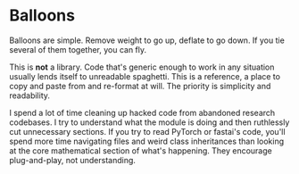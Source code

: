 # Balloons

Balloons are simple. Remove weight to go up, deflate to go down. If you tie
several of them together, you can fly.

This is **not** a library. Code that's generic enough to work in any situation
usually lends itself to unreadable spaghetti. This is a reference, a place to
copy and paste from and re-format at will. The priority is simplicity and
readability.

I spend a lot of time cleaning up hacked code from abandoned research
codebases. I try to understand what the module is doing and then ruthlessly cut
unnecessary sections. If you try to read PyTorch or fastai's code, you'll spend
more time navigating files and weird class inheritances than looking at the
core mathematical section of what's happening. They encourage plug-and-play,
not understanding.
